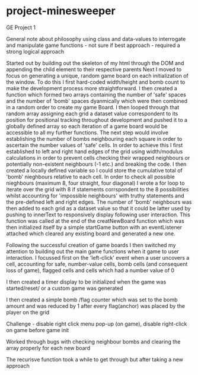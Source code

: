# project-minesweeper
GE Project 1

General note about philosophy using class and data-values to interrogate and manipulate game functions - not sure if best approach - required a strong logical approach

Started out by building out the skeleton of my html through the DOM and appending the child element to their respective parents
Next I moved to focus on generating a unique, random game board on each initialization of the window. To do this I first hard-coded width/height and bomb count to make the development process more straightforward.
I then created a function which formed two arrays containing the number of 'safe' spaces and the number of 'bomb' spaces dyanmically which were then combined in a random order to create my game Board.
I then looped through that random array assigning each grid a dataset value correspondent to its position for positional tracking throughout development and pushed it to a globally defined array so each iteration of a game board would be accessible to all my further functions.
The next step would involve establishing the number of bombs neighbouring each square in order to ascertain the number values of 'safe' cells. In order to achieve this I first established to left and right hand edges of the grid using width/modulus calculations in order to prevent cells checking their wrapped neighbours or potentially non-existent neighbours (-1 etc.) and breaking the code.
I then created a locally defined variable so I could store the cumulative total of 'bomb' nieghbours relative to each cell.
In order to check all possible nieghbours (maximum 8, four straight, four diagonal) I wrote a for loop to iterate over the grid with 8 if statements corrspondent to the 8 possibilities whilst accounting for 'impossible neighbours' with truthy statements and the pre-defined left and right edges.
The number of 'bomb' neighbours was then added to each grid as a dataset value so that it could be latter used by pushing to innerText to responsively display following user interaction.
This function was called at the end of the creatNewBoard function which was then initialized itself by a simple startGame button with an eventListener attached which cleared any existing board and generated a new one.

Following the successful creation of game boards I then switched my attention to building out the main game functions when it game to user interaction. 
I focussed first on the 'left-click' event when a user uncovers a cell, accounting for safe, number-value cells, bomb cells (and consequent loss of game), flagged cells and cells which had a number value of 0

I then created a timer display to be initialized when the game was started/reset/ or a custom game was generated

I then created a simple bomb /flag counter which was set to the bomb amount and was reduced by 1 after every flag(anchor) was placed by the player on the grid


Challenge - disable right click menu pop-up (on game), disable right-click on game before game init

Worked through bugs with checking neighbour bombs and clearing the array properly for each new board

The recurisve function took a while to get through but after taking a new approach 